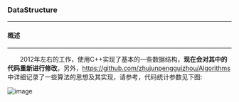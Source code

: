 ### DataStructure
***

#### **概述**
***
　　2012年左右的工作，使用C++实现了基本的一些数据结构，**现在会对其中的代码重新进行修改**，另外，https://github.com/zhujunpengguizhou/Algorithms 中详细记录了一些算法的思想及其实现，请参考，代码统计参数见下图:

![image](https://github.com/zhujunpengguizhou/DataStructure/blob/master/img/%E6%95%B0%E6%8D%AE%E7%BB%93%E6%9E%84%E7%BB%9F%E8%AE%A1.png)
